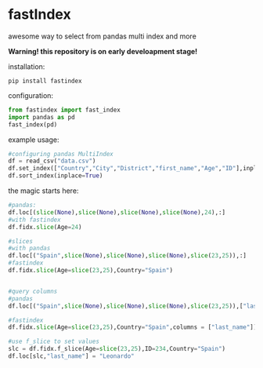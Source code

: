 # fastIndex
awesome way to select from pandas multi index and more

**Warning! this repository is on early develoapment stage!**

installation:
```
pip install fastindex
```
configuration:

```python
from fastindex import fast_index
import pandas as pd
fast_index(pd)
```
example usage:
```python
#configuring pandas MultiIndex
df = read_csv("data.csv")
df.set_index(["Country","City","District","first_name","Age","ID"],inplace=True)
df.sort_index(inplace=True)
```

the magic starts here:
```python
#pandas:
df.loc[(slice(None),slice(None),slice(None),slice(None),24),:]
#with fastindex
df.fidx.slice(Age=24)

#slices
#with pandas
df.loc[("Spain",slice(None),slice(None),slice(None),slice(23,25)),:]
#fastindex
df.fidx.slice(Age=slice(23,25),Country="Spain")


#query columns
#pandas 
df.loc[("Spain",slice(None),slice(None),slice(None),slice(23,25)),["last_name"]]

#fastindex
df.fidx.slice(Age=slice(23,25),Country="Spain",columns = ["last_name"])

#use f_slice to set values
slc = df.fidx.f_slice(Age=slice(23,25),ID=234,Country="Spain")
df.loc[slc,"last_name"] = "Leonardo"
```
